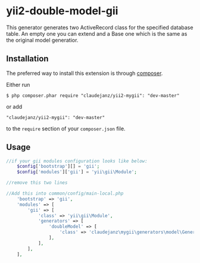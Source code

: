 yii2-double-model-gii
==========

This generator generates two ActiveRecord class for the specified database table. An empty one you can extend and a Base one which is the same as the original model generatior.

## Installation

The preferred way to install this extension is through [composer](http://getcomposer.org/download/).

Either run

```
$ php composer.phar require "claudejanz/yii2-mygii": "dev-master"
```

or add

```
"claudejanz/yii2-mygii": "dev-master"
```

to the ```require``` section of your `composer.json` file.

## Usage

```php
//if your gii modules configuration looks like below:
    $config['bootstrap'][] = 'gii';
    $config['modules']['gii'] = 'yii\gii\Module';

//remove this two lines
```

```php
//Add this into common/config/main-local.php
    'bootstrap' => 'gii',
    'modules' => [
        'gii' => [
            'class' => 'yii\gii\Module',
            'generators' => [
                'doubleModel' => [
                    'class' => 'claudejanz\mygii\generators\model\Generator',
                ],
            ],
        ],
    ],
```

